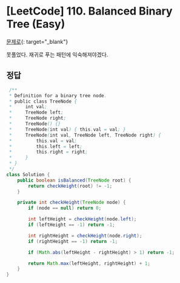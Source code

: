 # [LeetCode] 110. Balanced Binary Tree (Easy)

[문제로](https://leetcode.com/problems/balanced-binary-tree/description/){: target="_blank"} 
 
못풀었다. 재귀로 푸는 패턴에 익숙해져야겠다.
## 정답
``` java
 /**
 * Definition for a binary tree node.
 * public class TreeNode {
 *     int val;
 *     TreeNode left;
 *     TreeNode right;
 *     TreeNode() {}
 *     TreeNode(int val) { this.val = val; }
 *     TreeNode(int val, TreeNode left, TreeNode right) {
 *         this.val = val;
 *         this.left = left;
 *         this.right = right;
 *     }
 * }
 */
class Solution {
    public boolean isBalanced(TreeNode root) {
        return checkHeight(root) != -1;
    }

    private int checkHeight(TreeNode node) {
        if (node == null) return 0;

        int leftHeight = checkHeight(node.left);
        if (leftHeight == -1) return -1;

        int rightHeight = checkHeight(node.right);
        if (rightHeight == -1) return -1;

        if (Math.abs(leftHeight - rightHeight) > 1) return -1;

        return Math.max(leftHeight, rightHeight) + 1;
    }
}
```